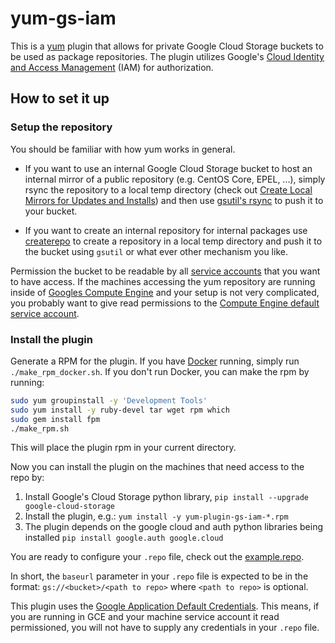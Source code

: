 # yum-gs-iam

This is a [yum](http://yum.baseurl.org/) plugin that allows for
private Google Cloud Storage buckets to be used as package repositories. The plugin
utilizes Google's [Cloud Identity and Access Management](https://cloud.google.com/iam/)
(IAM) for authorization.

## How to set it up

### Setup the repository
You should be familiar with how yum works in general.

* If you want to use an internal Google Cloud Storage bucket to host an internal mirror of a public
repository (e.g. CentOS Core, EPEL, ...), simply rsync the repository to a local temp directory
(check out [Create Local Mirrors for Updates and Installs](https://wiki.centos.org/HowTos/CreateLocalMirror))
and then use [gsutil's rsync](https://cloud.google.com/storage/docs/gsutil/commands/rsync) to push it to your bucket.

* If you want to create an internal repository for internal packages use [createrepo](http://yum.baseurl.org/wiki/RepoCreate.html)
to create a repository in a local temp directory and push it to the bucket using `gsutil`
or what ever other mechanism you like.

Permission the bucket to be readable by all [service accounts](https://cloud.google.com/compute/docs/access/service-accounts)
that you want to have access. If the machines accessing the yum repository are running inside of [Googles Compute Engine](https://cloud.google.com/compute/)
and your setup is not very complicated, you probably want to give read permissions to the
[Compute Engine default service account](https://cloud.google.com/compute/docs/access/service-accounts#compute_engine_default_service_account).

### Install the plugin

Generate a RPM for the plugin. If you have [Docker](https://www.docker.com/) running, simply run `./make_rpm_docker.sh`. If you don't run Docker, you can make the rpm by running:
```bash
sudo yum groupinstall -y 'Development Tools'
sudo yum install -y ruby-devel tar wget rpm which
sudo gem install fpm
./make_rpm.sh
```
This will place the plugin rpm in your current directory.

Now you can install the plugin on the machines that need access to the repo by:

1. Install Google's Cloud Storage python library, `pip install --upgrade google-cloud-storage`
2. Install the plugin, e.g.: `yum install -y yum-plugin-gs-iam-*.rpm`
3. The plugin depends on the google cloud and auth python libraries being installed `pip install google.auth google.cloud`

You are ready to configure your `.repo` file, check out the [example.repo](example.repo).


In short, the `baseurl` parameter in your `.repo` file is expected to be in the format: `gs://<bucket>/<path to repo>`
where `<path to repo>` is optional.


This plugin uses the [Google Application Default Credentials](https://developers.google.com/identity/protocols/application-default-credentials).
This means, if you are running in GCE and your machine service account it read permissioned, you will not have to supply any credentials in your `.repo` file.
